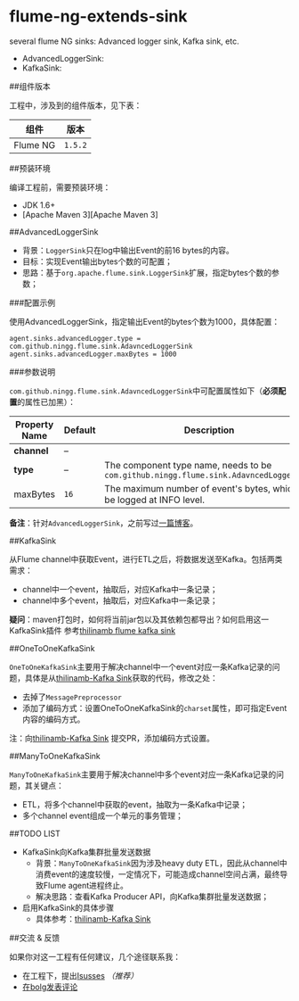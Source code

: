 # flume-ng-extends-sink
several flume NG sinks: Advanced logger sink, Kafka sink, etc.

* AdvancedLoggerSink:
* KafkaSink:


##组件版本

工程中，涉及到的组件版本，见下表：

|组件|版本|
|----|----|
|Flume NG|`1.5.2`|


##预装环境

编译工程前，需要预装环境：

* JDK 1.6+
* [Apache Maven 3][Apache Maven 3]



##AdvancedLoggerSink


* 背景：`LoggerSink`只在log中输出Event的前16 bytes的内容。
* 目标：实现Event输出bytes个数的可配置；
* 思路：基于`org.apache.flume.sink.LoggerSink`扩展，指定bytes个数的参数；


###配置示例

使用AdvancedLoggerSink，指定输出Event的bytes个数为1000，具体配置：

	
	agent.sinks.advancedLogger.type = com.github.ningg.flume.sink.AdavncedLoggerSink
	agent.sinks.advancedLogger.maxBytes = 1000


###参数说明

`com.github.ningg.flume.sink.AdavncedLoggerSink`中可配置属性如下（**必须配置**的属性已加黑）：

|Property Name	|Default	|Description|
|----|----|----|
|**channel**|–	| |
|**type**|–	|The component type name, needs to be `com.github.ningg.flume.sink.AdavncedLoggerSink`|
|maxBytes|`16` | The maximum number of event's bytes, which will be logged at INFO level.|




**备注**：针对`AdvancedLoggerSink`，之前写过[一篇博客][Flume advanced logger sink]。


##KafkaSink

从Flume channel中获取Event，进行ETL之后，将数据发送至Kafka。包括两类需求：

* channel中一个event，抽取后，对应Kafka中一条记录；
* channel中多个event，抽取后，对应Kafka中一条记录；


**疑问**：maven打包时，如何将当前jar包以及其依赖包都导出？如何启用这一KafkaSink插件
参考[thilinamb flume kafka sink](https://github.com/thilinamb/flume-ng-kafka-sink)


##OneToOneKafkaSink

`OneToOneKafkaSink`主要用于解决channel中一个event对应一条Kafka记录的问题，具体是从[thilinamb-Kafka Sink][thilinamb-Kafka Sink]获取的代码，修改之处：

* 去掉了`MessagePreprocessor`
* 添加了编码方式：设置OneToOneKafkaSink的`charset`属性，即可指定Event内容的编码方式。

注：向[thilinamb-Kafka Sink][thilinamb-Kafka Sink] 提交PR，添加编码方式设置。


##ManyToOneKafkaSink

`ManyToOneKafkaSink`主要用于解决channel中多个event对应一条Kafka记录的问题，其关键点：

* ETL，将多个channel中获取的event，抽取为一条Kafka中记录；
* 多个channel event组成一个单元的事务管理；


##TODO LIST

* KafkaSink向Kafka集群批量发送数据
	* 背景：`ManyToOneKafkaSink`因为涉及heavy duty ETL，因此从channel中消费event的速度较慢，一定情况下，可能造成channel空间占满，最终导致Flume agent进程终止。
	* 解决思路：查看Kafka Producer API，向Kafka集群批量发送数据；
* 启用KafkaSink的具体步骤
	* 具体参考：[thilinamb-Kafka Sink][thilinamb-Kafka Sink] 





##交流 & 反馈

如果你对这一工程有任何建议，几个途径联系我：

* 在工程下，提出[Isusses](https://github.com/ningg/flume-ng-extends-sink/issues)	*（推荐）*
* [在bolg发表评论](http://ningg.github.io/flume-advance-logger-sink//)











[Flume advanced logger sink]:				http://ningg.github.io/flume-advance-logger-sink/
[thilinamb-Kafka Sink]:						https://github.com/thilinamb/flume-ng-kafka-sink

